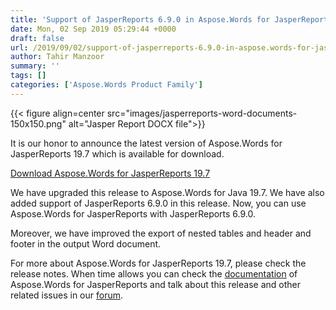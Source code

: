 ```yaml
---
title: 'Support of JasperReports 6.9.0 in Aspose.Words for JasperReports 19.7'
date: Mon, 02 Sep 2019 05:29:44 +0000
draft: false
url: /2019/09/02/support-of-jasperreports-6.9.0-in-aspose.words-for-jasperreports-19.7/
author: Tahir Manzoor
summary: ''
tags: []
categories: ['Aspose.Words Product Family']
---
```




{{< figure align=center src="images/jasperreports-word-documents-150x150.png" alt="Jasper Report DOCX file">}}


It is our honor to announce the latest version of Aspose.Words for JasperReports 19.7 which is available for download.

[Download Aspose.Words for JasperReports 19.7][1]

We have upgraded this release to Aspose.Words for Java 19.7. We have also added support of JasperReports 6.9.0 in this release. Now, you can use Aspose.Words for JasperReports with JasperReports 6.9.0.

Moreover, we have improved the export of nested tables and header and footer in the output Word document.

For more about Aspose.Words for JasperReports 19.7, please check the release notes. When time allows you can check the [documentation][2] of Aspose.Words for JasperReports and talk about this release and other related issues in our [forum][3].




[1]: https://downloads.aspose.com/words/jasperreports/new-releases/aspose.words-for-jasperreports-19.7/
[2]: https://docs.aspose.com/display/wordsjasperreports/Aspose.Words+for+JasperReports+Documentation
[3]: https://forum.aspose.com/c/words




